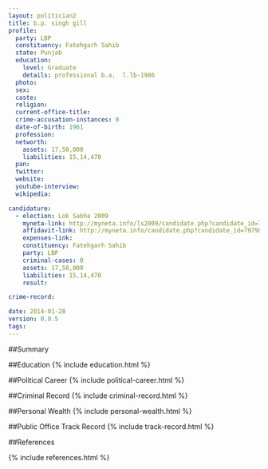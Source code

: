 ```yaml
---
layout: politician2
title: b.p. singh gill
profile: 
  party: LBP
  constituency: Fatehgarh Sahib
  state: Punjab
  education: 
    level: Graduate
    details: professional b.a,  l.lb-1986
  photo: 
  sex: 
  caste: 
  religion: 
  current-office-title: 
  crime-accusation-instances: 0
  date-of-birth: 1961
  profession: 
  networth: 
    assets: 17,50,000
    liabilities: 15,14,470
  pan: 
  twitter: 
  website: 
  youtube-interview: 
  wikipedia: 

candidature: 
  - election: Lok Sabha 2009
    myneta-link: http://myneta.info/ls2009/candidate.php?candidate_id=7979
    affidavit-link: http://myneta.info/candidate.php?candidate_id=7979&scan=original
    expenses-link: 
    constituency: Fatehgarh Sahib 
    party: LBP
    criminal-cases: 0
    assets: 17,50,000
    liabilities: 15,14,470
    result:  

crime-record: 

date: 2014-01-28
version: 0.0.5
tags: 
---
```

##Summary


##Education
{% include education.html %}


##Political Career
{% include political-career.html %}


##Criminal Record
{% include criminal-record.html %}


##Personal Wealth
{% include personal-wealth.html %}


##Public Office Track Record
{% include track-record.html %}


##References


{% include references.html %}